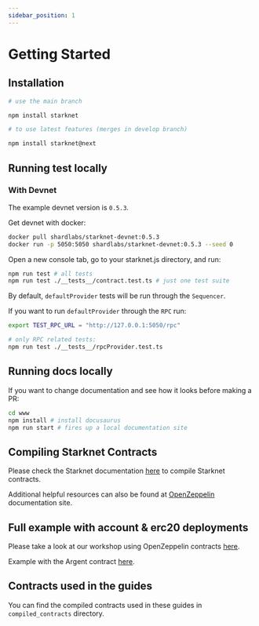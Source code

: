 ```yaml
---
sidebar_position: 1
---
```


# Getting Started

## Installation

```bash
# use the main branch

npm install starknet

# to use latest features (merges in develop branch)

npm install starknet@next
```

## Running test locally

### With Devnet

The example devnet version is `0.5.3`.

Get devnet with docker:

```bash
docker pull shardlabs/starknet-devnet:0.5.3
docker run -p 5050:5050 shardlabs/starknet-devnet:0.5.3 --seed 0
```

Open a new console tab, go to your starknet.js directory, and run:

```bash
npm run test # all tests
npm run test ./__tests__/contract.test.ts # just one test suite
```

By default, `defaultProvider` tests will be run through the `Sequencer`.

If you want to run `defaultProvider` through the `RPC` run:

```bash
export TEST_RPC_URL = "http://127.0.0.1:5050/rpc"

# only RPC related tests:
npm run test ./__tests__/rpcProvider.test.ts
```

## Running docs locally

If you want to change documentation and see how it looks before making a PR:

```bash
cd www
npm install # install docusaurus
npm run start # fires up a local documentation site
```

## Compiling Starknet Contracts

Please check the Starknet documentation <ins>[here](https://docs.starknet.io/documentation/quick_start/declare_a_smart_contract/#compiling_a_smart_contract)</ins> to compile Starknet contracts.

Additional helpful resources can also be found at <ins>[OpenZeppelin](https://docs.openzeppelin.com/contracts-cairo/0.6.1/)</ins> documentation site.

## Full example with account & erc20 deployments

Please take a look at our workshop using OpenZeppelin contracts <ins>[here](https://github.com/0xs34n/starknet.js-workshop)</ins>.

Example with the Argent contract <ins>[here](https://github.com/0xs34n/starknet.js-account)</ins>.

## Contracts used in the guides

You can find the compiled contracts used in these guides in `compiled_contracts` directory.
